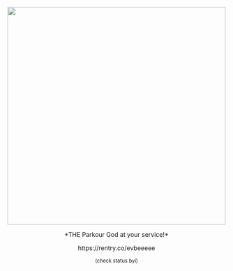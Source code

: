 <p align="center">
   <img src="https://i.pinimg.com/736x/51/ff/8f/51ff8fae73209df4f4e012bdee49bc81.jpg"  width="500" height="500" />
</p>
<p align="center">
   *THE Parkour God at your service!*
<p align="center">
  https://rentry.co/evbeeeee
</p>
<p align="center">
   <sub>(check status byi)<sub>
   </p>
